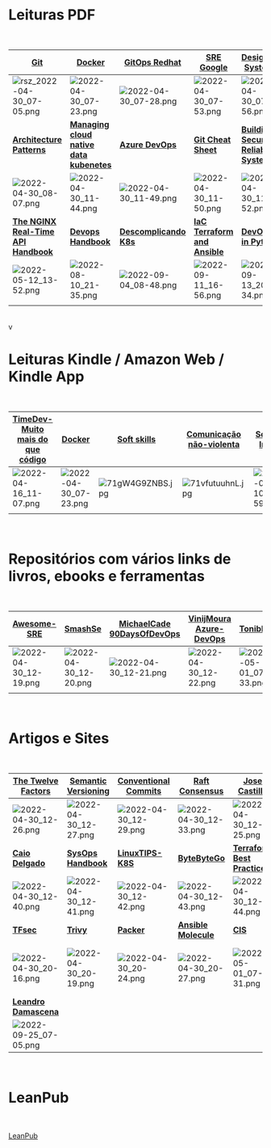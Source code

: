 # Leituras PDF
<br>

| [**Git**](https://drive.google.com/uc?export=view&id=1AS4lP4kGeLLez-p4PYoi2G_aBSpbO6HF) | [**Docker**](https://livro.descomplicandodocker.com.br/chapters/chapter_00.html)|[**GitOps Redhat**](https://drive.google.com/uc?export=view&id=1WZN32yai-WsKAWpoIKg_8b-Idb_Am-PO)| [**SRE Google**](https://books.google.com.br/books?id=dGrgDAAAQBAJ&printsec=frontcover&hl=pt-BR&source=gbs_ge_summary_r&cad=0#v=onepage&q&f=false)| [**Designing Systems**](https://drive.google.com/uc?export=view&id=1RPSrUadj4HlC4MNXr5EQvUWD35bbEv8D)|[**Auth0 JWT**](https://drive.google.com/uc?export=view&id=1pp3mDGQIqRYXj7SW69xwwjneEKbuACt-)|[**DevOps**](https://drive.google.com/uc?export=view&id=13YxLlQxXjyOVBhOn_KUWw8VsVs_5evqd) 
|--|--|--|--|--|--|--|
|![rsz_2022-04-30_07-05.png](https://drive.google.com/uc?export=view&id=1UpLt1gw8WX9W48hfNE3X38g3pqJXZNdf)|![2022-04-30_07-23.png](https://drive.google.com/uc?export=view&id=1VWvK7j8qlDMJDfdJnBCotLV7ImN_Z-yl)|![2022-04-30_07-28.png](https://drive.google.com/uc?export=view&id=1qqo6zDza8UJiWfkETuq9Im3n6JEVIOPo)|![2022-04-30_07-53.png](https://drive.google.com/uc?export=view&id=1lnTXy7NA7LPv8mygQgrQaHRkDvRB87Dh)|![2022-04-30_07-56.png](https://drive.google.com/uc?export=view&id=1TL_ggHWkunByS6YQsZPfoLuoaSEPrKGT)|![2022-04-30_08-01.png](https://drive.google.com/uc?export=view&id=1RB01gfe_KYjQQL3eSZYIOXcZW9BwXDbc)|![2022-04-30_08-03.png](https://drive.google.com/uc?export=view&id=1l-MrtEJIW2BpPVGs3LUk4YGu2DmFpoxJ) 
|[**Architecture Patterns**](https://drive.google.com/uc?export=view&id=1qyUSxksaUHMBgL7hUpCDBWTtDtrC5lN2)|[**Managing cloud native<br> data kubenetes**](https://drive.google.com/uc?export=view&id=1zUR3eMi-vMY-L8F47yopajfCPf_-HQUg)|[**Azure DevOps**](https://drive.google.com/uc?export=view&id=1ggXIXfykUwcnxA1iSb6xtV8CW2CwGywi)|[**Git Cheat Sheet**](https://drive.google.com/uc?export=view&id=1M_M02mjQQa4kUzOYiJoP5mJgv7E2tMB6)|[**Building Secure &<br> Reliable Systems**](https://drive.google.com/uc?export=view&id=1XRV-Z81okleYTSWqzw-NxDZgJaxpxxz_)|[**Azure Serverless**](https://drive.google.com/uc?export=view&id=1yQPsu8lCbRaBZeImpGIBxwSBuEEMKwpC)|[**Azure Handbook**](https://drive.google.com/uc?export=view&id=1X0-krff_uvNL_p2mparZ3X2DlIrM52gf)|
|![2022-04-30_08-07.png](https://drive.google.com/uc?export=view&id=1IRPn8-Qx6w3IuM4CxgIz2lpEDFTtshLN)|![2022-04-30_11-44.png](https://drive.google.com/uc?export=view&id=19ha3sX0WWirsN67ZaJqknsXCIwKCIN4J)|![2022-04-30_11-49.png](https://drive.google.com/uc?export=view&id=1g1jvzU4IB84n2n3vRvaRABvWJ9LpbJaC)|![2022-04-30_11-50.png](https://drive.google.com/uc?export=view&id=16b6HjVyvcDGznHlOtxex_5sj4vqcaxJt)|![2022-04-30_11-52.png](https://drive.google.com/uc?export=view&id=1fsDAAWfbIGrhMOUH42byaZgylBnEp80V)|![2022-04-30_11-55.png](https://drive.google.com/uc?export=view&id=1S_6jf56TqUuoajQOvijE9r0yTdNeFwEP)|![2022-04-30_11-57.png](https://drive.google.com/uc?export=view&id=1xQL2DH90-gPwhrroTUwn65FE7e3AyUYD)|  
|[**The NGINX Real-Time API Handbook**](https://drive.google.com/uc?export=view&id=1d85EHzhuzoJMRHAGh9d4nSx6jX2_Twbi)|[**Devops Handbook**](https://drive.google.com/uc?export=view&id=15nP8I3O_zV3o3WuLiavGtxROgia5rfu4)|[**Descomplicando K8s**](https://livro.descomplicandokubernetes.com.br/pt/)  |[**IaC Terraform and Ansible**](https://drive.google.com/uc?export=view&id=1EmA1cHLtg_Zg7mBHw5uzDfH56Z7gz5x2)|[**DevOps in Python**](https://drive.google.com/uc?export=view&id=1gzlC8TcL36knZ4Mu-NPNaBfQIT3vPevo)  |[**Microservices Up & Running**](https://drive.google.com/uc?export=view&id=11497EjZJ-w-ZyshzjhCG1zlnLR970-go)|  |  
|![2022-05-12_13-52.png](https://drive.google.com/uc?export=view&id=1_ipV0JOHe4DVhzWgYTCZbDnw1JwpFbUo)|![2022-08-10_21-35.png](https://drive.google.com/uc?export=view&id=1jdjYvhcEo99M9-BERp5WCfUb4LD-Ae5C)|![2022-09-04_08-48.png](https://drive.google.com/uc?export=view&id=1X-u6NcO3Ybj206W4qJycpsDdNg2ycqhM)|![2022-09-11_16-56.png](https://drive.google.com/uc?export=view&id=1rjfak_A7EnNCwgWzPf8RxXSMGqzCWsce)  |![2022-09-13_20-34.png](https://drive.google.com/uc?export=view&id=1TqPHvYBiMYHv6pRcM2JUb-bOtsJGeg1q)|![2022-09-15_17-32.png](https://drive.google.com/uc?export=view&id=1onSLLjBgwwszdNStA4Ilh9ZaGag2V4Sf)  |  |
|  |  |  |  |  |  |  |  

<br>v

# Leituras Kindle / Amazon Web / Kindle App
<br>

|[**TimeDev-Muito<br>mais do que código**](https://read.amazon.com/reader?asin=B096W4SJHM&ref_=kwl_kr_iv_rec_1&language=pt-BR)|[**Docker**](https://read.amazon.com/reader?asin=B07J1L31L4&ref_=kwl_kr_iv_rec_4&language=en-US)|[**Soft skills**]()|[**Comunicação<br>não-violenta**](https://www.amazon.com.br/Comunica%C3%A7%C3%A3o-n%C3%A3o-violenta-relacionamentos-profissionais-ebook/dp/B097YV5ZL7)|[**Scrum Infra**](https://www.amazon.com.br/SCRUM-equipes-Infraestrutura-pr%C3%A1ticos-Salengue-ebook/dp/B01M10DDR4)|[**Dale Carnegie**](https://www.amazon.com.br/Como-fazer-amigos-influenciar-pessoas-ebook/dp/B07YLX1NHY/ref=tmm_kin_swatch_0?_encoding=UTF8&qid=&sr=)  |  |
|--|--|--|--|--|--|--|
| ![2022-04-16_11-07.png](https://drive.google.com/uc?export=view&id=1-PWJTfxxAlDllT-Br2OEd2lvP0fUJ5e4)|![2022-04-30_07-23.png](https://drive.google.com/uc?export=view&id=1VWvK7j8qlDMJDfdJnBCotLV7ImN_Z-yl)|![71gW4G9ZNBS.jpg](https://drive.google.com/uc?export=view&id=1f4uEG4pTW6K8JohFfuZUb-t96Z3tE37D)|![71vfutuuhnL.jpg](https://drive.google.com/uc?export=view&id=1wwZOYxZUEYYI9rWJsZxM_pJgBSnhqL9W)|![2022-04-10_07-59.png](https://drive.google.com/uc?export=view&id=1ipOt9Q9bafF1dOuSA5BiC9RaimJ6MFls)|![Dale Carnegie](https://drive.google.com/uc?export=view&id=1hqGkfMPe_sSbv5hYEajoKoW-Ug2WJzDl)| |
|  |  |  |  |  |  |  |


<br>

# Repositórios com vários links de livros, ebooks e ferramentas
<br>

|[**Awesome-SRE**](https://github.com/dastergon/awesome-sre)|[**SmashSe**](https://github.com/smashse/playbook/blob/master/HOWTO/SOURCES/SOURCES.md)|[**MichaelCade<br>90DaysOfDevOps**](https://github.com/MichaelCade/90DaysOfDevOps)|[VinijMoura<br>Azure-DevOps](https://github.com/vinijmoura/Azure-DevOps)|[Toniblyx](https://github.com/toniblyx/my-arsenal-of-aws-security-tools)|[Mentoriaiac Awesome Devops](https://github.com/mentoriaiac/awesome-devops)|  |
|--|--|--|--|--|--|--|
|![2022-04-30_12-19.png](https://drive.google.com/uc?export=view&id=17b4SaFE9JfyZ8ABSf4dzcje-niyz_I3L)|![2022-04-30_12-20.png](https://drive.google.com/uc?export=view&id=1OfyxtQhp0Qrl4fF7Gx4LRg_ef8XyH-gY)|![2022-04-30_12-21.png](https://drive.google.com/uc?export=view&id=1HauWvL6NLMHkLVl_p6fcdEfyysYPm83j)|![2022-04-30_12-22.png](https://drive.google.com/uc?export=view&id=1wWPYWfVKKv34NNKsxb6eio0Fuh7twNJW)|![2022-05-01_07-33.png](https://drive.google.com/uc?export=view&id=14xp-BDjrsTuXUC9mXU9S0A49eSn6d6FY)|![2022-09-19_04-59.png](https://drive.google.com/uc?export=view&id=1en6jRAtmbPazW6yLgC99YuGCLJSN94Fh)  |  |
|  |  |  |  |  |  |  |

<br>

# Artigos e Sites
<br>

|[**The Twelve Factors**](https://12factor.net/)|[**Semantic Versioning**](https://semver.org/)|[**Conventional Commits**](https://www.conventionalcommits.org/en/v1.0.0/)|[Raft Consensus](http://thesecretlivesofdata.com/raft/)|[**Jose Castillo**](https://josecastillolema.github.io/)|[**Thiago Alexandria**](https://thiagoalexandria.com.br/)|[**Gomex**](https://gomex.me/blog/)|
|--|--|--|--|--|--|--|
|![2022-04-30_12-26.png](https://drive.google.com/uc?export=view&id=1i7TY_OZr93cFQsx_PrHFtyZy9EWWJ7cm)|![2022-04-30_12-27.png](https://drive.google.com/uc?export=view&id=1wAVDK1yeyGkWu5yMKh1Xjz2Arv12DClX)|![2022-04-30_12-29.png](https://drive.google.com/uc?export=view&id=1FS6ZiV17MVhPIQNl-uyw_EbNZn1prLWd)|![2022-04-30_12-33.png](https://drive.google.com/uc?export=view&id=17Hnb9A450pqzIFbOpidp53mAJl_HuuPC)|![2022-04-30_12-25.png](https://drive.google.com/uc?export=view&id=1mK4Xh1Tcurc4l1pXMmCESBJ75y8NNisQ)|![2022-04-30_12-34.png](https://drive.google.com/uc?export=view&id=1sZt2poRcjtm6qc_fUDj10bMo3_Y3t779)|![2022-04-30_12-38.png](https://drive.google.com/uc?export=view&id=1BEugVl7mdVqCaQxjjVy4FUltgjMd0gT2)|
|[**Caio Delgado**](https://caiodelgado.dev/)|[**SysOps Handbook**](https://abarrak.gitbook.io/linux-sysops-handbook/)|[**LinuxTIPS-K8S**](https://livro.descomplicandokubernetes.com.br/pt/)|[**ByteByteGo**](https://blog.bytebytego.com/archive)|[**Terraform<br>Best Practices**](https://www.terraform-best-practices.com/v/ptbr/)|[**Terragrunt**](https://terragrunt.gruntwork.io/)|[**Atlantis**](https://www.runatlantis.io/)|
|![2022-04-30_12-40.png](https://drive.google.com/uc?export=view&id=18SafrUwQVa0_xqpKrx2EULHiRhEvGYDU)|![2022-04-30_12-41.png](https://drive.google.com/uc?export=view&id=1kEJAXP6J2Lozw4uhJz3UsiAEw0uV-jhZ)|![2022-04-30_12-42.png](https://drive.google.com/uc?export=view&id=1bIG5SuwagD_2LpGOPqvSFv-zCKynWjev)|![2022-04-30_12-43.png](https://drive.google.com/uc?export=view&id=19MAFSflkB1s3ppaa5HaAKiVVYOv2xFyS)|![2022-04-30_12-44.png](https://drive.google.com/uc?export=view&id=1RoPMOTipd3sJjsYE8TuH5V2z5tVtZsrx)|![2022-04-30_20-11.png](https://drive.google.com/uc?export=view&id=1FXRlsq69JgmZAUK_bIJCspoZ8O_0P4K9)|![2022-04-30_20-14.png](https://drive.google.com/uc?export=view&id=1F-dr7XcAysEaFgcu1SyiHaKT8pBFsako)|
|[**TFsec**](https://aquasecurity.github.io/tfsec/)|[**Trivy**](https://aquasecurity.github.io/trivy/)|[**Packer**](https://www.packer.io/)|[**Ansible Molecule**](https://molecule.readthedocs.io/en/latest/)|[**CIS**](https://downloads.cisecurity.org/#/)|[**Vault**](https://learn.hashicorp.com/vault)|[**ArcH Community**](https://one.archoffice.tech/home)|
|![2022-04-30_20-16.png](https://drive.google.com/uc?export=view&id=1_wk2Zcu3jqWTqSy-Hir9D1XJ0fQL7giA)|![2022-04-30_20-19.png](https://drive.google.com/uc?export=view&id=1z5vXbNJnsJGRSoT6UxMH1E5UjH1GKZvc)|![2022-04-30_20-24.png](https://drive.google.com/uc?export=view&id=1CI2Y1j-C6H2uBy7lILjTZrp1eulXnwvg)|![2022-04-30_20-27.png](https://drive.google.com/uc?export=view&id=1g9KirnahI3UPLpGxM63zIhQJNAN-JPTC)|![2022-05-01_07-31.png](https://drive.google.com/uc?export=view&id=1ZvBH9ngtqrXiGbV1VmxyxvPTT9tiSM71)|![2022-05-01_07-46.png](https://drive.google.com/uc?export=view&id=1T7__raH3cf1F6BcGEw9M1ixG7yC2EDxf)|![Screenshot from 2022-05-04 07-02-34.png](https://drive.google.com/uc?export=view&id=1Vq8yPWxdCCZDFbAhDKX2rO9zqA3u_qmA)|
|[**Leandro Damascena**](https://leandrodamascena.medium.com/)|||||||
|![2022-09-25_07-05.png](https://drive.google.com/uc?export=view&id=1IAIhE7swhp21ysTfNthSRDUhI3TxBK61)|||||||


<br>

# LeanPub
<br>

[LeanPub](https://leanpub.com/user_dashboard/library)
